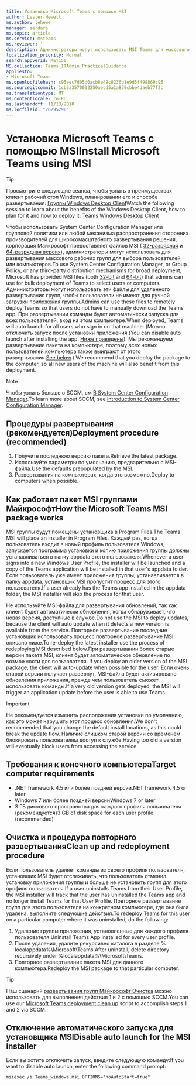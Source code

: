 ```yaml
---
title: Установка Microsoft Teams с помощью MSI
author: Lester-Hewett
ms.author: lehewe
manager: serdars
ms.topic: article
ms.service: msteams
ms.reviewer: ''
description: Администраторы могут использовать MSI Teams для массового развертывания Microsoft Teams для отдельных пользователей или на отдельных компьютерах.
localization_priority: Normal
search.appverid: MET150
MS.collection: Teams_ITAdmin_PracticalGuidance
appliesto:
- Microsoft Teams
ms.openlocfilehash: c95eec7d05d0acb8e49c8236b1e9d5f498869c95
ms.sourcegitcommit: 1cb5a3570032250aecd5a1a839cbbe4daeb77f2c
ms.translationtype: MT
ms.contentlocale: ru-RU
ms.lasthandoff: 11/13/2018
ms.locfileid: "26295290"
---
```

<a name="install-microsoft-teams-using-msi"></a><span data-ttu-id="23f62-103">Установка Microsoft Teams с помощью MSI</span><span class="sxs-lookup"><span data-stu-id="23f62-103">Install Microsoft Teams using MSI</span></span>
=================================

> [!Tip]
> <span data-ttu-id="23f62-104">Просмотрите следующие сеанса, чтобы узнать о преимуществах клиент рабочий стол Windows, планировании его и способе развертывания: [Группы Windows Desktop Client](https://aka.ms/teams-clients)</span><span class="sxs-lookup"><span data-stu-id="23f62-104">Watch the following session to learn about the benefits of the Windows Desktop Client, how to plan for it and how to deploy it: [Teams Windows Desktop Client](https://aka.ms/teams-clients)</span></span>

<span data-ttu-id="23f62-105">Чтобы использовать System Center Configuration Manager или групповой политики или любой механизма распространения сторонних производителей для широкомасштабного развертывания решения, корпорация Майкрософт предоставляет файлов MSI ( [32-разрядная](https://aka.ms/teams32bitmsi) и [64-разрядная версия](https://aka.ms/teams64bitmsi)), администраторы могут использовать для развертывания массового рабочих групп для выбора пользователей или компьютеров.</span><span class="sxs-lookup"><span data-stu-id="23f62-105">To use System Center Configuration Manager, or Group Policy, or any third-party distribution mechanisms for broad deployment, Microsoft has provided MSI files (both [32-bit](https://aka.ms/teams32bitmsi) and [64-bit](https://aka.ms/teams64bitmsi)) that admins can use for bulk deployment of Teams to select users or computers.</span></span> <span data-ttu-id="23f62-106">Администраторы могут использовать эти файлы для удаленного развертывания групп, чтобы пользователи не имеют для ручной загрузки приложения группы.</span><span class="sxs-lookup"><span data-stu-id="23f62-106">Admins can use these files to remotely deploy Teams so that users do not have to manually download the Teams app.</span></span> <span data-ttu-id="23f62-107">При развертывании команды будет автоматически запуска для всех пользователей, вход на этом компьютере.</span><span class="sxs-lookup"><span data-stu-id="23f62-107">When deployed, Teams will auto launch for all users who sign in on that machine.</span></span> <span data-ttu-id="23f62-108">(Можно отключить запуск после установки приложения.</span><span class="sxs-lookup"><span data-stu-id="23f62-108">(You can disable auto launch after installing the app.</span></span> <span data-ttu-id="23f62-109">[Ниже приведены](#disable-auto-lanuch-for-the-msi-installer)). Мы рекомендуем развертывание пакета на компьютере, поэтому всех новых пользователей компьютера также выиграют от этого развертывания.</span><span class="sxs-lookup"><span data-stu-id="23f62-109">[See below](#disable-auto-lanuch-for-the-msi-installer).) We recommend that you deploy the package to the computer, so all new users of the machine will also benefit from this deployment.</span></span> 
 
> [!Note] 
> <span data-ttu-id="23f62-110">Чтобы узнать больше о SCCM, см [В System Center Configuration Manager](https://docs.microsoft.com/sccm/core/understand/introduction).</span><span class="sxs-lookup"><span data-stu-id="23f62-110">To learn more about SCCM, see [Introduction to System Center Configuration Manager](https://docs.microsoft.com/sccm/core/understand/introduction).</span></span>

## <a name="deployment-procedure-recommended"></a><span data-ttu-id="23f62-111">Процедуры развертывания (рекомендуется)</span><span class="sxs-lookup"><span data-stu-id="23f62-111">Deployment procedure (recommended)</span></span>
1. <span data-ttu-id="23f62-112">Получите последнюю версию пакета.</span><span class="sxs-lookup"><span data-stu-id="23f62-112">Retrieve the latest package.</span></span>
2. <span data-ttu-id="23f62-113">Используйте параметры по умолчанию, предварительно с MSI-файла.</span><span class="sxs-lookup"><span data-stu-id="23f62-113">Use the defaults prepopulated by the MSI.</span></span>
3. <span data-ttu-id="23f62-114">Развертывания на компьютерах, когда это возможно.</span><span class="sxs-lookup"><span data-stu-id="23f62-114">Deploy to computers when possible.</span></span>

## <a name="how-the-microsoft-teams-msi-package-works"></a><span data-ttu-id="23f62-115">Как работает пакет MSI группами Майкрософт</span><span class="sxs-lookup"><span data-stu-id="23f62-115">How the Microsoft Teams MSI package works</span></span>

<span data-ttu-id="23f62-116">MSI группы будут помещены установщика в Program Files.</span><span class="sxs-lookup"><span data-stu-id="23f62-116">The Teams MSI will place an installer in Program Files.</span></span> <span data-ttu-id="23f62-117">Каждый раз, когда пользователь входит в новый профиль пользователя Windows, запускается программа установки и копию приложения группы должны устанавливаться в папку appdata этого пользователя.</span><span class="sxs-lookup"><span data-stu-id="23f62-117">Whenever a user signs into a new Windows User Profile, the installer will be launched and a copy of the Teams application will be installed in that user's appdata folder.</span></span> <span data-ttu-id="23f62-118">Если пользователь уже имеет приложения группы, устанавливается в папку appdata, установщик MSI пропустит процесс для этого пользователя.</span><span class="sxs-lookup"><span data-stu-id="23f62-118">If a user already has the Teams app installed in the appdata folder, the MSI installer will skip the process for that user.</span></span>

<span data-ttu-id="23f62-119">Не используйте MSI-файла для развертывания обновлений, так как клиент будет автоматически обновления, когда обнаруживает, что новая версия, доступные в службе.</span><span class="sxs-lookup"><span data-stu-id="23f62-119">Do not use the MSI to deploy updates, because the client will auto update when it detects a new version is available from the service.</span></span> <span data-ttu-id="23f62-120">Повторное развертывание последние установщик использовать процесс повторное развертывание MSI описано ниже.</span><span class="sxs-lookup"><span data-stu-id="23f62-120">To re-deploy the latest installer use the process of redeploying MSI described below.</span></span><span data-ttu-id="23f62-121">При развертывании более старые версии пакета MSI, клиент будет автоматическое обновление по возможности для пользователя.</span><span class="sxs-lookup"><span data-stu-id="23f62-121"> If you deploy an older version of the MSI package, the client will auto-update when possible for the user.</span></span> <span data-ttu-id="23f62-122">Если очень старой версии получает развернут, MSI-файла будет активировано обновления приложения, прежде чем пользователь сможет использовать команды.</span><span class="sxs-lookup"><span data-stu-id="23f62-122">If a very old version gets deployed, the MSI will trigger an application update before the user is able to use Teams.</span></span> 

> [!Important] 
> <span data-ttu-id="23f62-123">Не рекомендуется изменить расположения установки по умолчанию, как это может нарушить этот процесс обновления.</span><span class="sxs-lookup"><span data-stu-id="23f62-123">We don't recommended that you change the default install locations, as this could break the update flow.</span></span> <span data-ttu-id="23f62-124">Наличие слишком старой версии со временем блокировать пользователям доступ к службе.</span><span class="sxs-lookup"><span data-stu-id="23f62-124">Having too old a version will eventually block users from accessing the service.</span></span> 


## <a name="target-computer-requirements"></a><span data-ttu-id="23f62-125">Требования к конечного компьютера</span><span class="sxs-lookup"><span data-stu-id="23f62-125">Target computer requirements</span></span>

- <span data-ttu-id="23f62-126">.NET framework 4.5 или более поздней версии</span><span class="sxs-lookup"><span data-stu-id="23f62-126">.NET framework 4.5 or later</span></span>
- <span data-ttu-id="23f62-127">Windows 7 или более поздней версии</span><span class="sxs-lookup"><span data-stu-id="23f62-127">Windows 7 or later</span></span>
- <span data-ttu-id="23f62-128">3 ГБ дискового пространства для каждого профиля пользователя (рекомендуется)</span><span class="sxs-lookup"><span data-stu-id="23f62-128">3 GB of disk space for each user profile (recommended)</span></span>

## <a name="clean-up-and-redeployment-procedure"></a><span data-ttu-id="23f62-129">Очистка и процедура повторного развертывания</span><span class="sxs-lookup"><span data-stu-id="23f62-129">Clean up and redeployment procedure</span></span>
<span data-ttu-id="23f62-130">Если пользователь удаляет команды из своего профиля пользователя, установщик MSI будет отслеживать, что пользователь отменил установку приложения группы и больше не установить групп для этого профиля пользователя.</span><span class="sxs-lookup"><span data-stu-id="23f62-130">If a user uninstalls Teams from their User Profile, the MSI installer will track that the user has uninstalled the Teams app and no longer install Teams for that User Profile.</span></span> <span data-ttu-id="23f62-131">Повторное развертывание групп для этого пользователя на конкретном компьютере, где она была удалена, выполните следующие действия.</span><span class="sxs-lookup"><span data-stu-id="23f62-131">To redeploy Teams for this user on a particular computer where it was uninstalled, do the following:</span></span>

1. <span data-ttu-id="23f62-132">Удаление группы приложения, установленные для каждого профиля пользователя.</span><span class="sxs-lookup"><span data-stu-id="23f62-132">Uninstall Teams App installed for every user profile.</span></span> 
2. <span data-ttu-id="23f62-133">После удаления, удалите рекурсивно каталога в разделе % localappdata%\Microsoft\Teams\.</span><span class="sxs-lookup"><span data-stu-id="23f62-133">After uninstall, delete directory recursively under %localappdata%\Microsoft\Teams\.</span></span> 
3. <span data-ttu-id="23f62-134">Повторное развертывание пакета MSI для данного компьютера.</span><span class="sxs-lookup"><span data-stu-id="23f62-134">Redeploy the MSI package to that particular computer.</span></span>

> [!TIP] 
> <span data-ttu-id="23f62-135">Наш сценарий [развертывания групп Майкрософт Очистка](scripts/Powershell-script-teams-deployment-clean-up.md) можно использовать для выполнения действия 1 и 2 с помощью SCCM.</span><span class="sxs-lookup"><span data-stu-id="23f62-135">You can use our [Microsoft Teams deployment clean up](scripts/Powershell-script-teams-deployment-clean-up.md) script to accomplish steps 1 and 2 via SCCM.</span></span>    
                    
## <a name="disable-auto-launch-for-the-msi-installer"></a><span data-ttu-id="23f62-136">Отключение автоматического запуска для установщика MSI</span><span class="sxs-lookup"><span data-stu-id="23f62-136">Disable auto launch for the MSI installer</span></span>

<span data-ttu-id="23f62-137">Если вы хотите отключить запуск, введите следующую команду:</span><span class="sxs-lookup"><span data-stu-id="23f62-137">If you want to disable auto launch, enter the following command prompt:</span></span>

```
msiexec /i Teams_windows.msi OPTIONS="noAutoStart=true"
```


